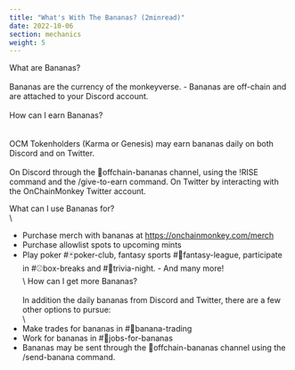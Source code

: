 ```yaml
---
title: "What's With The Bananas? (2minread)"
date: 2022-10-06
section: mechanics
weight: 5
---
```


What are Bananas?
\
\
Bananas are the currency of the monkeyverse. - Bananas are off-chain and are attached to your Discord account.
\
\
How can I earn Bananas?  
\
\
OCM Tokenholders (Karma or Genesis) may earn bananas daily on both Discord and on Twitter. 
\
\
On Discord through the 🍌offchain-bananas channel, using the !RISE command and the /give-to-earn command. 
On Twitter by interacting with the OnChainMonkey Twitter account. 

What can I use Bananas for?
\
\
* Purchase merch with bananas at https://onchainmonkey.com/merch
* Purchase allowlist spots to upcoming mints
* Play poker #🃏poker-club, fantasy sports #🏉fantasy-league, participate in #⚾box-breaks and #🙊trivia-night. - And many more! 
\
\ 
How can I get more Bananas?
\
\
In addition the daily bananas from Discord and Twitter, there are a few other options to pursue:
\
\
* Make trades for bananas in #🤝banana-trading 
* Work for bananas in #💼jobs-for-bananas
* Bananas may be sent through the 🍌offchain-bananas channel using the /send-banana command.

